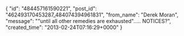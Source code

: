  {
   "id": "484457161590221",
   "post_id": "462493170453287_484074394961831",
   "from_name": "Derek Moran",
   "message": "\"until all other remedies are exhausted\"..... NOTICES?",
   "created_time": "2013-02-24T07:16:29+0000"
 }
